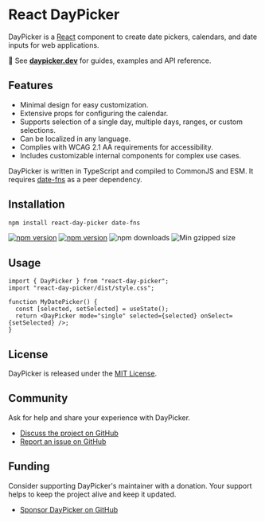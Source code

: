 # React DayPicker

DayPicker is a [React](https://react.dev) component to create date pickers, calendars, and date inputs for web applications.

📖 See **[daypicker.dev](http://daypicker.dev)** for guides, examples and API reference.

## Features

- Minimal design for easy customization.
- Extensive props for configuring the calendar.
- Supports selection of a single day, multiple days, ranges, or custom selections.
- Can be localized in any language.
- Complies with WCAG 2.1 AA requirements for accessibility.
- Includes customizable internal components for complex use cases.

DayPicker is written in TypeScript and compiled to CommonJS and ESM. It requires [date-fns](https://date-fns.org) as a peer dependency.

## Installation

```bash
npm install react-day-picker date-fns
```

<a href="https://www.npmjs.com/package/react-day-picker"><img src="https://img.shields.io/npm/v/react-day-picker" alt="npm version"/></a>
<a href="https://www.npmjs.com/package/react-day-picker/next"><img src="https://img.shields.io/npm/v/react-day-picker/next" alt="npm version"/></a>
<img src="https://img.shields.io/npm/dm/react-day-picker.svg" alt="npm downloads"/> <img src="https://img.shields.io/bundlephobia/minzip/react-day-picker" alt="Min gzipped size"/>

## Usage

```tsx
import { DayPicker } from "react-day-picker";
import "react-day-picker/dist/style.css";

function MyDatePicker() {
  const [selected, setSelected] = useState();
  return <DayPicker mode="single" selected={selected} onSelect={setSelected} />;
}
```

## License

DayPicker is released under the [MIT License](./license).

## Community

Ask for help and share your experience with DayPicker.

- [Discuss the project on GitHub](https://github.com/gpbl/react-day-picker/discussions)
- [Report an issue on GitHub](https://github.com/gpbl/react-day-picker/issues/new/choose)

## Funding

Consider supporting DayPicker's maintainer with a donation. Your support helps to keep the project alive and keep it updated.

- [Sponsor DayPicker on GitHub](https://github.com/sponsors/gpbl)
